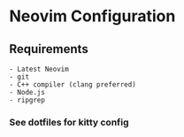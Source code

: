 # Neovim Configuration

## Requirements
    - Latest Neovim
    - git
    - C++ compiler (clang preferred)
    - Node.js
    - ripgrep

### See dotfiles for kitty config
